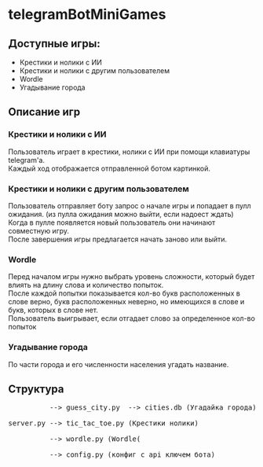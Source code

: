 # telegramBotMiniGames

## Доступные игры:
- Крестики и нолики с ИИ
- Крестики и нолики с другим пользователем
- Wordle 
- Угадывание города

## Описание игр
### Крестики и нолики с ИИ
Пользователь играет в крестики, нолики с ИИ при помощи клавиатуры telegram'а.<br>
Каждый ход отображается отправленной ботом картинкой. 
### Крестики и нолики с другим пользователем
Пользователь отправляет боту запрос о начале игры и попадает в пулл ожидания. (из пулла ожидания можно выйти, если надоест ждать)<br>
Когда в пулле появляется новый пользователь они начинают совместную игру.<br>
После завершения игры предлагается начать заново или выйти.
### Wordle
Перед началом игры нужно выбрать уровень сложности, который будет влиять на длину слова и количество попыток.<br>
После каждой попытки показывается кол-во букв расположенных в слове верно, букв расположенных неверно, но имеющихся в слове и букв, которых в слове нет.<br>
Пользователь выигрывает, если отгадает слово за определенное кол-во попыток
### Угадывание города
По части города и его численности населения угадать название.

## Структура
<pre>
          --> guess_city.py  --> cities.db (Угадайка города)
              
server.py --> tic_tac_toe.py (Крестики нолики)

          --> wordle.py (Wordle(
          
          --> config.py (конфиг с api ключем бота)
</pre>
